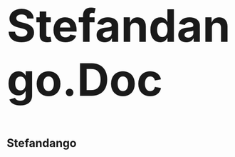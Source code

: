 ﻿
<div style="padding-top:250px">
<h1 style="font-size:100px">Stefandango.Doc</h1>
<h2 style="font-size:25px">Stefandango</h2>
</div>